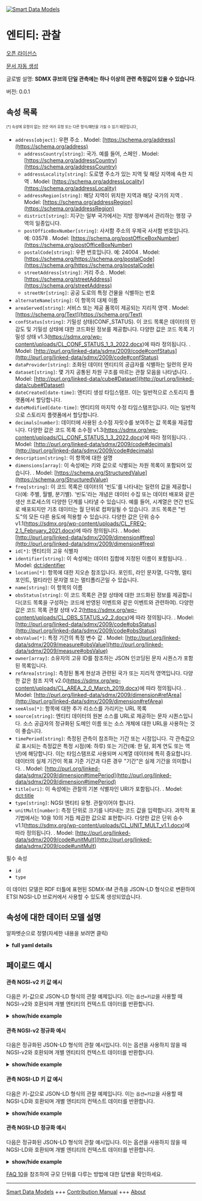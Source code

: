 <!-- 10-Header -->  
[![Smart Data Models](https://smartdatamodels.org/wp-content/uploads/2022/01/SmartDataModels_logo.png "Logo")](https://smartdatamodels.org)  
엔티티: 관찰  
=======<!-- /10-Header -->  
<!-- 15-License -->  
[오픈 라이선스](https://github.com/smart-data-models//dataModel.SDMX/blob/master/Observation/LICENSE.md)  
[문서 자동 생성](https://docs.google.com/presentation/d/e/2PACX-1vTs-Ng5dIAwkg91oTTUdt8ua7woBXhPnwavZ0FxgR8BsAI_Ek3C5q97Nd94HS8KhP-r_quD4H0fgyt3/pub?start=false&loop=false&delayms=3000#slide=id.gb715ace035_0_60)  
<!-- /15-License -->  
<!-- 20-Description -->  
글로벌 설명: **SDMX 큐브의 단일 관측에는 하나 이상의 관련 측정값이 있을 수 있습니다**.  
버전: 0.0.1  
<!-- /20-Description -->  
<!-- 30-PropertiesList -->  

## 속성 목록  

<sup><sub>[*] 속성에 유형이 없는 것은 여러 유형 또는 다른 형식/패턴을 가질 수 있기 때문입니다</sub></sup>.  
- `address[object]`: 우편 주소  . Model: [https://schema.org/address](https://schema.org/address)	- `addressCountry[string]`: 국가. 예를 들어, 스페인  . Model: [https://schema.org/addressCountry](https://schema.org/addressCountry)  
	- `addressLocality[string]`: 도로명 주소가 있는 지역 및 해당 지역에 속한 지역  . Model: [https://schema.org/addressLocality](https://schema.org/addressLocality)  
	- `addressRegion[string]`: 해당 지역이 위치한 지역과 해당 국가의 지역  . Model: [https://schema.org/addressRegion](https://schema.org/addressRegion)  
	- `district[string]`: 지구는 일부 국가에서는 지방 정부에서 관리하는 행정 구역의 일종입니다.    
	- `postOfficeBoxNumber[string]`: 사서함 주소의 우체국 사서함 번호입니다. 예: 03578  . Model: [https://schema.org/postOfficeBoxNumber](https://schema.org/postOfficeBoxNumber)  
	- `postalCode[string]`: 우편 번호입니다. 예: 24004  . Model: [https://schema.org/https://schema.org/postalCode](https://schema.org/https://schema.org/postalCode)  
	- `streetAddress[string]`: 거리 주소  . Model: [https://schema.org/streetAddress](https://schema.org/streetAddress)  
	- `streetNr[string]`: 공공 도로의 특정 건물을 식별하는 번호    
- `alternateName[string]`: 이 항목의 대체 이름  - `areaServed[string]`: 서비스 또는 제공 품목이 제공되는 지리적 영역  . Model: [https://schema.org/Text](https://schema.org/Text)- `confStatus[string]`: 기밀성 상태(CONF_STATUS). 이 코드 목록은 데이터의 민감도 및 기밀성 상태에 대한 코드화된 정보를 제공합니다. 다양한 값은 코드 목록 기밀성 상태 v1.3(https://sdmx.org/wp-content/uploads/CL_CONF_STATUS_1_3_2022.docx)에 따라 정의됩니다.  . Model: [http://purl.org/linked-data/sdmx/2009/code#confStatus](http://purl.org/linked-data/sdmx/2009/code#confStatus)- `dataProvider[string]`: 조화된 데이터 엔티티의 공급자를 식별하는 일련의 문자  - `dataset[string]`: 몇 가지 공통된 차원 구조를 따르는 관찰 모음을 나타냅니다.  . Model: [http://purl.org/linked-data/cube#Dataset](http://purl.org/linked-data/cube#Dataset)- `dateCreated[date-time]`: 엔티티 생성 타임스탬프. 이는 일반적으로 스토리지 플랫폼에서 할당합니다.  - `dateModified[date-time]`: 엔티티의 마지막 수정 타임스탬프입니다. 이는 일반적으로 스토리지 플랫폼에서 할당합니다.  - `decimals[number]`: 데이터에 사용된 소수점 자릿수를 보여주는 값 목록을 제공합니다. 다양한 값은 코드 목록 소수점 v1.3(https://sdmx.org/wp-content/uploads/CL_CONF_STATUS_1_3_2022.docx)에 따라 정의됩니다.  . Model: [http://purl.org/linked-data/sdmx/2009/code#decimals](http://purl.org/linked-data/sdmx/2009/code#decimals)- `description[string]`: 이 항목에 대한 설명  - `dimensions[array]`: 이 속성에는 키와 값으로 식별되는 차원 목록이 포함되어 있습니다.  . Model: [https://schema.org/StructuredValue](https://schema.org/StructuredValue)- `freq[string]`: 이 코드 목록은 데이터의 '빈도'를 나타내는 일련의 값을 제공합니다(예: 주별, 월별, 분기별). '빈도'라는 개념은 데이터 수집 또는 데이터 배포와 같은 생산 프로세스의 다양한 단계를 나타낼 수 있습니다. 예를 들어, 시계열은 연간 빈도로 배포되지만 기초 데이터는 월 단위로 컴파일될 수 있습니다. 코드 목록은 "빈도"의 모든 다른 용도에 적용할 수 있습니다. 다양한 값은 단위 승수 v1.1(https://sdmx.org/wp-content/uploads/CL_FREQ-2.1_February_2021.docx)에 따라 정의됩니다.  . Model: [http://purl.org/linked-data/sdmx/2009/dimension#freq](http://purl.org/linked-data/sdmx/2009/dimension#freq)- `id[*]`: 엔티티의 고유 식별자  - `identifier[string]`: 이 속성에는 데이터 집합에 지정된 이름이 포함됩니다.  . Model: [dct:identifier](dct:identifier)- `location[*]`: 항목에 대한 지오숀 참조입니다. 포인트, 라인 문자열, 다각형, 멀티포인트, 멀티라인 문자열 또는 멀티폴리곤일 수 있습니다.  - `name[string]`: 이 항목의 이름  - `obsStatus[string]`: 이 코드 목록은 관찰 상태에 대한 코드화된 정보를 제공합니다(코드 목록을 구성하는 코드에 반영된 이벤트와 같은 이벤트와 관련하여). 다양한 값은 코드 목록 관찰 상태 v2.2(https://sdmx.org/wp-content/uploads/CL_OBS_STATUS_v2_2.docx)에 따라 정의됩니다.  . Model: [http://purl.org/linked-data/sdmx/2009/code#obsStatus](http://purl.org/linked-data/sdmx/2009/code#obsStatus)- `obsValue[*]`: 특정 기간의 특정 변수 값  . Model: [http://purl.org/linked-data/sdmx/2009/measure#obsValue](http://purl.org/linked-data/sdmx/2009/measure#obsValue)- `owner[array]`: 소유자의 고유 ID를 참조하는 JSON 인코딩된 문자 시퀀스가 포함된 목록입니다.  - `refArea[string]`: 측정된 통계 현상과 관련된 국가 또는 지리적 영역입니다. 다양한 값은 참조 지역 v2.0(https://sdmx.org/wp-content/uploads/CL_AREA_2_0_March_2019.docx)에 따라 정의됩니다.  . Model: [http://purl.org/linked-data/sdmx/2009/dimension#refArea](http://purl.org/linked-data/sdmx/2009/dimension#refArea)- `seeAlso[*]`: 항목에 대한 추가 리소스를 가리키는 URL 목록  - `source[string]`: 엔티티 데이터의 원본 소스를 URL로 제공하는 문자 시퀀스입니다. 소스 공급자의 정규화된 도메인 이름 또는 소스 개체에 대한 URL을 사용하는 것이 좋습니다.  - `timePeriod[string]`: 측정된 관측이 참조하는 기간 또는 시점입니다. 각 관측값으로 표시되는 측정값은 특정 시점(예: 하루) 또는 기간(예: 한 달, 회계 연도 또는 역년)에 해당합니다. 이는 타임스탬프로 사용되며 시계열 데이터에 특히 중요합니다. 데이터의 실제 기간이 목표 기준 기간과 다른 경우 "기간"은 실제 기간을 의미합니다.  . Model: [http://purl.org/linked-data/sdmx/2009/dimension#timePeriod](http://purl.org/linked-data/sdmx/2009/dimension#timePeriod)- `title[uri]`: 이 속성에는 관찰의 기본 식별자인 URI가 포함됩니다.  . Model: [dct:title](dct:title)- `type[string]`: NGSI 엔티티 유형. 관찰이어야 합니다.  - `unitMult[number]`: 측정 단위로 크기를 나타내는 코드 값을 입력합니다. 과학적 표기법에서는 10을 10의 거듭 제곱한 값으로 표현합니다. 다양한 값은 단위 승수 v1.1(https://sdmx.org/wp-content/uploads/CL_UNIT_MULT_v1.1.docx)에 따라 정의됩니다.  . Model: [http://purl.org/linked-data/sdmx/2009/code#unitMult](http://purl.org/linked-data/sdmx/2009/code#unitMult)<!-- /30-PropertiesList -->  
<!-- 35-RequiredProperties -->  
필수 속성  
- `id`  - `type`  <!-- /35-RequiredProperties -->  
<!-- 40-RequiredProperties -->  
이 데이터 모델은 RDF 터틀에 표현된 SDMX-IM 관측을 JSON-LD 형식으로 변환하여 ETSI NGSI-LD 브로커에서 사용할 수 있도록 생성되었습니다.  
<!-- /40-RequiredProperties -->  
<!-- 50-DataModelHeader -->  
## 속성에 대한 데이터 모델 설명  
알파벳순으로 정렬(자세한 내용을 보려면 클릭)  
<!-- /50-DataModelHeader -->  
<!-- 60-ModelYaml -->  
<details><summary><strong>full yaml details</strong></summary>    
```yaml  
Observation:    
  description: 'A single observation in the SDMX Cube, may have one or more associated measured values'    
  properties:    
    address:    
      description: The mailing address    
      properties:    
        addressCountry:    
          description: 'The country. For example, Spain'    
          type: string    
          x-ngsi:    
            model: https://schema.org/addressCountry    
            type: Property    
        addressLocality:    
          description: 'The locality in which the street address is, and which is in the region'    
          type: string    
          x-ngsi:    
            model: https://schema.org/addressLocality    
            type: Property    
        addressRegion:    
          description: 'The region in which the locality is, and which is in the country'    
          type: string    
          x-ngsi:    
            model: https://schema.org/addressRegion    
            type: Property    
        district:    
          description: 'A district is a type of administrative division that, in some countries, is managed by the local government'    
          type: string    
          x-ngsi:    
            type: Property    
        postOfficeBoxNumber:    
          description: 'The post office box number for PO box addresses. For example, 03578'    
          type: string    
          x-ngsi:    
            model: https://schema.org/postOfficeBoxNumber    
            type: Property    
        postalCode:    
          description: 'The postal code. For example, 24004'    
          type: string    
          x-ngsi:    
            model: https://schema.org/https://schema.org/postalCode    
            type: Property    
        streetAddress:    
          description: The street address    
          type: string    
          x-ngsi:    
            model: https://schema.org/streetAddress    
            type: Property    
        streetNr:    
          description: Number identifying a specific property on a public street    
          type: string    
          x-ngsi:    
            type: Property    
      type: object    
      x-ngsi:    
        model: https://schema.org/address    
        type: Property    
    alternateName:    
      description: An alternative name for this item    
      type: string    
      x-ngsi:    
        type: Property    
    areaServed:    
      description: The geographic area where a service or offered item is provided    
      type: string    
      x-ngsi:    
        model: https://schema.org/Text    
        type: Property    
    confStatus:    
      description: 'Confidentiality Status (CONF_STATUS). This code list provides coded information about the sensitivity and confidentiality status of the data. The different values are defined based in Code List Confidentially Status v1.3 (https://sdmx.org/wp-content/uploads/CL_CONF_STATUS_1_3_2022.docx)'    
      enum:    
        - F    
        - N    
        - C    
        - D    
        - S    
        - A    
        - O    
        - T    
        - G    
        - M    
        - E    
        - P    
      type: string    
      x-ngsi:    
        model: "http://purl.org/linked-data/sdmx/2009/code#confStatus"    
        type: Property    
    dataProvider:    
      description: A sequence of characters identifying the provider of the harmonised data entity    
      type: string    
      x-ngsi:    
        type: Property    
    dataset:    
      anyOf:    
        - description: Identifier format of any NGSI entity    
          maxLength: 256    
          minLength: 1    
          pattern: ^[\w\-\.\{\}\$\+\*\[\]`|~^@!,:\\]+$    
          type: string    
          x-ngsi:    
            type: Property    
        - description: Identifier format of any NGSI entity    
          format: uri    
          type: string    
          x-ngsi:    
            type: Property    
      description: 'Represents a collection of observations, conforming to some common dimensional structure'    
      type: string    
      x-ngsi:    
        model: "http://purl.org/linked-data/cube#Dataset"    
        type: Relationship    
    dateCreated:    
      description: Entity creation timestamp. This will usually be allocated by the storage platform    
      format: date-time    
      type: string    
      x-ngsi:    
        type: Property    
    dateModified:    
      description: Timestamp of the last modification of the entity. This will usually be allocated by the storage platform    
      format: date-time    
      type: string    
      x-ngsi:    
        type: Property    
    decimals:    
      description: 'Provide a list of values showing the number of decimal digits used in the data. The different values are defined based in Code List Decimals v1.3 (https://sdmx.org/wp-content/uploads/CL_CONF_STATUS_1_3_2022.docx)'    
      maximum: 15    
      minimum: 0    
      type: number    
      x-ngsi:    
        model: "http://purl.org/linked-data/sdmx/2009/code#decimals"    
        type: Property    
    description:    
      description: A description of this item    
      type: string    
      x-ngsi:    
        type: Property    
    dimensions:    
      description: This property contains the list of dimensions identified by its key and value    
      items:    
        properties:    
          key:    
            type: string    
          value:    
            type: string    
        type: object    
      type: array    
      x-ngsi:    
        model: https://schema.org/StructuredValue    
        type: Property    
    freq:    
      description: 'This code list provides a set of values indicating the ''frequency'' of the data (e.g. weekly, monthly, quarterly). The concept “frequency” may refer to various stages in the production process, e.g. data collection or data dissemination. For example, a time series could be disseminated at annual frequency, but the underlying data are compiled monthly. The code list is applicable for all different uses of “frequency”. The different values are defined based in Unit Multiplier v1.1 (https://sdmx.org/wp-content/uploads/CL_FREQ-2.1_February_2021.docx)'    
      pattern: ^_[OUZ]|[SQBNI]|OA|OM|[AMWDH]_*[0-9]*$    
      type: string    
      x-ngsi:    
        model: "http://purl.org/linked-data/sdmx/2009/dimension#freq"    
        type: Property    
    id:    
      anyOf:    
        - description: Identifier format of any NGSI entity    
          maxLength: 256    
          minLength: 1    
          pattern: ^[\w\-\.\{\}\$\+\*\[\]`|~^@!,:\\]+$    
          type: string    
          x-ngsi:    
            type: Property    
        - description: Identifier format of any NGSI entity    
          format: uri    
          type: string    
          x-ngsi:    
            type: Property    
      description: Unique identifier of the entity    
      x-ngsi:    
        type: Property    
    identifier:    
      description: This property contains a name given to the Dataset    
      type: string    
      x-ngsi:    
        model: dct:identifier    
        type: Property    
    location:    
      description: 'Geojson reference to the item. It can be Point, LineString, Polygon, MultiPoint, MultiLineString or MultiPolygon'    
      oneOf:    
        - description: Geojson reference to the item. Point    
          properties:    
            bbox:    
              items:    
                type: number    
              minItems: 4    
              type: array    
            coordinates:    
              items:    
                type: number    
              minItems: 2    
              type: array    
            type:    
              enum:    
                - Point    
              type: string    
          required:    
            - type    
            - coordinates    
          title: GeoJSON Point    
          type: object    
          x-ngsi:    
            type: GeoProperty    
        - description: Geojson reference to the item. LineString    
          properties:    
            bbox:    
              items:    
                type: number    
              minItems: 4    
              type: array    
            coordinates:    
              items:    
                items:    
                  type: number    
                minItems: 2    
                type: array    
              minItems: 2    
              type: array    
            type:    
              enum:    
                - LineString    
              type: string    
          required:    
            - type    
            - coordinates    
          title: GeoJSON LineString    
          type: object    
          x-ngsi:    
            type: GeoProperty    
        - description: Geojson reference to the item. Polygon    
          properties:    
            bbox:    
              items:    
                type: number    
              minItems: 4    
              type: array    
            coordinates:    
              items:    
                items:    
                  items:    
                    type: number    
                  minItems: 2    
                  type: array    
                minItems: 4    
                type: array    
              type: array    
            type:    
              enum:    
                - Polygon    
              type: string    
          required:    
            - type    
            - coordinates    
          title: GeoJSON Polygon    
          type: object    
          x-ngsi:    
            type: GeoProperty    
        - description: Geojson reference to the item. MultiPoint    
          properties:    
            bbox:    
              items:    
                type: number    
              minItems: 4    
              type: array    
            coordinates:    
              items:    
                items:    
                  type: number    
                minItems: 2    
                type: array    
              type: array    
            type:    
              enum:    
                - MultiPoint    
              type: string    
          required:    
            - type    
            - coordinates    
          title: GeoJSON MultiPoint    
          type: object    
          x-ngsi:    
            type: GeoProperty    
        - description: Geojson reference to the item. MultiLineString    
          properties:    
            bbox:    
              items:    
                type: number    
              minItems: 4    
              type: array    
            coordinates:    
              items:    
                items:    
                  items:    
                    type: number    
                  minItems: 2    
                  type: array    
                minItems: 2    
                type: array    
              type: array    
            type:    
              enum:    
                - MultiLineString    
              type: string    
          required:    
            - type    
            - coordinates    
          title: GeoJSON MultiLineString    
          type: object    
          x-ngsi:    
            type: GeoProperty    
        - description: Geojson reference to the item. MultiLineString    
          properties:    
            bbox:    
              items:    
                type: number    
              minItems: 4    
              type: array    
            coordinates:    
              items:    
                items:    
                  items:    
                    items:    
                      type: number    
                    minItems: 2    
                    type: array    
                  minItems: 4    
                  type: array    
                type: array    
              type: array    
            type:    
              enum:    
                - MultiPolygon    
              type: string    
          required:    
            - type    
            - coordinates    
          title: GeoJSON MultiPolygon    
          type: object    
          x-ngsi:    
            type: GeoProperty    
      x-ngsi:    
        type: GeoProperty    
    name:    
      description: The name of this item    
      type: string    
      x-ngsi:    
        type: Property    
    obsStatus:    
      description: 'This code list provides coded information about the status of an observation (with respect events such as the ones reflected in the codes composing the code list). The different values are defined based in Code List Observation Status v2.2 (https://sdmx.org/wp-content/uploads/CL_OBS_STATUS_v2_2.docx)'    
      enum:    
        - A    
        - B    
        - D    
        - E    
        - F    
        - G    
        - I    
        - K    
        - W    
        - O    
        - M    
        - P    
        - S    
        - L    
        - H    
        - Q    
        - J    
        - N    
        - U    
        - V    
      type: string    
      x-ngsi:    
        model: "http://purl.org/linked-data/sdmx/2009/code#obsStatus"    
        type: Property    
    obsValue:    
      description: The value of a particular variable at a particular period    
      oneOf:    
        - type: string    
        - type: number    
      x-ngsi:    
        model: "http://purl.org/linked-data/sdmx/2009/measure#obsValue"    
        type: Property    
    owner:    
      description: A List containing a JSON encoded sequence of characters referencing the unique Ids of the owner(s)    
      items:    
        anyOf:    
          - description: Identifier format of any NGSI entity    
            maxLength: 256    
            minLength: 1    
            pattern: ^[\w\-\.\{\}\$\+\*\[\]`|~^@!,:\\]+$    
            type: string    
            x-ngsi:    
              type: Property    
          - description: Identifier format of any NGSI entity    
            format: uri    
            type: string    
            x-ngsi:    
              type: Property    
        description: Unique identifier of the entity    
        x-ngsi:    
          type: Property    
      type: array    
      x-ngsi:    
        type: Property    
    refArea:    
      description: 'The country or geographic area to which the measured statistical phenomenon relates. The different values are defined based in Reference Area v2.0 (https://sdmx.org/wp-content/uploads/CL_AREA_2_0_March_2019.docx)'    
      type: string    
      x-ngsi:    
        model: "http://purl.org/linked-data/sdmx/2009/dimension#refArea"    
        type: Property    
    seeAlso:    
      description: list of uri pointing to additional resources about the item    
      oneOf:    
        - items:    
            format: uri    
            type: string    
          minItems: 1    
          type: array    
        - format: uri    
          type: string    
      x-ngsi:    
        type: Property    
    source:    
      description: 'A sequence of characters giving the original source of the entity data as a URL. Recommended to be the fully qualified domain name of the source provider, or the URL to the source object'    
      type: string    
      x-ngsi:    
        type: Property    
    timePeriod:    
      description: 'The period of time or point in time to which the measured observation refers. The measurement represented by each observation corresponds to a specific point in time (e.g. a single day) or a period (e.g. a month, a fiscal year, or a calendar year). This is used as a time stamp and is of particular importance for time series data. In cases where the actual time period of the data differs from the target reference period, “time period” refers to the actual period'    
      type: string    
      x-ngsi:    
        model: "http://purl.org/linked-data/sdmx/2009/dimension#timePeriod"    
        type: Property    
    title:    
      description: 'This property contains the main identifier for the Observation, the URI'    
      format: uri    
      type: string    
      x-ngsi:    
        model: dct:title    
        type: Property    
    type:    
      description: NGSI entity type. It has to be Observation    
      enum:    
        - Observation    
      type: string    
      x-ngsi:    
        type: Property    
    unitMult:    
      description: 'Provide code values for indicating the magnitude in the units of measurements. In scientific notation, expressed as ten raised to the power of the number. The different values are defined based in Unit Multiplier v1.1 (https://sdmx.org/wp-content/uploads/CL_UNIT_MULT_v1.1.docx)'    
      maximum: 13    
      minimum: 0    
      type: number    
      x-ngsi:    
        model: "http://purl.org/linked-data/sdmx/2009/code#unitMult"    
        type: Property    
  required:    
    - id    
    - type    
  type: object    
  x-derived-from: https://raw.githubusercontent.com/UKGovLD/publishing-statistical-data/master/specs/src/main/vocab/cube.ttl    
  x-disclaimer: 'Redistribution and use in source and binary forms, with or without modification, are permitted  provided that the license conditions are met. Copyleft (c) 2022 Contributors to Smart Data Models Program'    
  x-license-url: https://github.com/smart-data-models/dataModel.SDMX/blob/master/Observation/LICENSE.md    
  x-model-schema: https://smart-data-models.github.io/SDMX/Observation/schema.json    
  x-model-tags: Interstat    
  x-version: 0.0.1    
```  
</details>    
<!-- /60-ModelYaml -->  
<!-- 70-MiddleNotes -->  
<!-- /70-MiddleNotes -->  
<!-- 80-Examples -->  
## 페이로드 예시  
#### 관측 NGSI-v2 키 값 예시  
다음은 키-값으로 JSON-LD 형식의 관찰 예제입니다. 이는 `옵션=키값`을 사용할 때 NGSI-v2와 호환되며 개별 엔티티의 컨텍스트 데이터를 반환합니다.  
<details><summary><strong>show/hide example</strong></summary>    
```json  
{  
  "id": "urn:ngsi-ld:SDMX:Observation:obs-A-N-BE-W2-S1-S1-NA-B1G-_Z-A-_Z-XDC-V-N-2012",  
  "type": "Observation",  
  "title": "http://bauhaus/jeuDeDonnees/ds1002/obs-A-N-BE-W2-S1-S1-NA-B1G-_Z-A-_Z-XDC-V-N-2012",  
  "identifier": "obs-A-N-BE-W2-S1-S1-NA-B1G-_Z-A-_Z-XDC-V-N-2012",  
  "dataSet": "urn:ngsi-ld:CatalogueDCAT-AP:ds1002",  
  "confStatus": "F",  
  "decimals": 1,  
  "obsStatus": "A",  
  "unitMult": 6,  
  "freq": "A",  
  "refArea": "BE",  
  "timePeriod": "2012",  
  "obsValue": 3016.9,  
  "dimensions": [  
    {  
      "key": "urn:ngsi-ld:DimensionProperty:d3002",  
      "value": "urn:ngsi-ld:Concept:N"  
    },  
    {  
      "key": "urn:ngsi-ld:DimensionProperty:d3004",  
      "value": "W2"  
    },  
    {  
      "key": "urn:ngsi-ld:DimensionProperty:d3005",  
      "value": "S1"  
    },  
    {  
      "key": "urn:ngsi-ld:DimensionProperty:d3006",  
      "value": "S1"  
    },  
    {  
      "key": "urn:ngsi-ld:DimensionProperty:d3007",  
      "value": "B"  
    },  
    {  
      "key": "urn:ngsi-ld:DimensionProperty:d3008",  
      "value": "B1G"  
    },  
    {  
      "key": "urn:ngsi-ld:DimensionProperty:d3009",  
      "value": "_Z"  
    },  
    {  
      "key": "urn:ngsi-ld:DimensionProperty:d3010",  
      "value": "A"  
    },  
    {  
      "key": "urn:ngsi-ld:DimensionProperty:d3011",  
      "value": "_Z"  
    },  
    {  
      "key": "urn:ngsi-ld:DimensionProperty:d3012",  
      "value": "XDC"  
    },  
    {  
      "key": "urn:ngsi-ld:DimensionProperty:d3013",  
      "value": "V"  
    },  
    {  
      "key": "urn:ngsi-ld:DimensionProperty:d3014",  
      "value": "N"  
    }  
  ]  
}  
```  
</details>  
#### 관측 NGSI-v2 정규화 예시  
다음은 정규화된 JSON-LD 형식의 관찰 예시입니다. 이는 옵션을 사용하지 않을 때 NGSI-v2와 호환되며 개별 엔티티의 컨텍스트 데이터를 반환합니다.  
<details><summary><strong>show/hide example</strong></summary>    
```json  
{  
  "id": "urn:ngsi-ld:SDMX:Observation:obs-A-N-BE-W2-S1-S1-NA-B1G-_Z-A-_Z-XDC-V-N-2012",  
  "type": "Observation",  
  "title": {  
    "type": "Text",  
    "value": "http://bauhaus/jeuDeDonnees/ds1002/obs-A-N-BE-W2-S1-S1-NA-B1G-_Z-A-_Z-XDC-V-N-2012"  
  },  
  "identifier": {  
    "type": "Text",  
    "value": "obs-A-N-BE-W2-S1-S1-NA-B1G-_Z-A-_Z-XDC-V-N-2012"  
  },  
  "dataSet": {  
    "type": "Text",  
    "value": "urn:ngsi-ld:CatalogueDCAT-AP:ds1002"  
  },  
  "confStatus": {  
    "type": "Text",  
    "value": "F"  
  },  
  "decimals": {  
    "type": "Number",  
    "value": 1  
  },  
  "obsStatus": {  
    "type": "Text",  
    "value": "A"  
  },  
  "unitMult": {  
    "type": "Number",  
    "value": 6  
  },  
  "freq": {  
    "type": "Text",  
    "value": "A"  
  },  
  "refArea": {  
    "type": "Text",  
    "value": "BE"  
  },  
  "timePeriod": {  
    "type": "Text",  
    "value": "2012"  
  },  
  "obsValue": {  
    "type": "Number",  
    "value": 3016.9  
  },  
  "dimensions": {  
    "type": "array",  
    "value": [  
      {  
        "key": "urn:ngsi-ld:DimensionProperty:d3002",  
        "value": "urn:ngsi-ld:Concept:N"  
      },  
      {  
        "key": "urn:ngsi-ld:DimensionProperty:d3004",  
        "value": "W2"  
      },  
      {  
        "key": "urn:ngsi-ld:DimensionProperty:d3005",  
        "value": "S1"  
      },  
      {  
        "key": "urn:ngsi-ld:DimensionProperty:d3006",  
        "value": "S1"  
      },  
      {  
        "key": "urn:ngsi-ld:DimensionProperty:d3007",  
        "value": "B"  
      },  
      {  
        "key": "urn:ngsi-ld:DimensionProperty:d3008",  
        "value": "B1G"  
      },  
      {  
        "key": "urn:ngsi-ld:DimensionProperty:d3009",  
        "value": "_Z"  
      },  
      {  
        "key": "urn:ngsi-ld:DimensionProperty:d3010",  
        "value": "A"  
      },  
      {  
        "key": "urn:ngsi-ld:DimensionProperty:d3011",  
        "value": "_Z"  
      },  
      {  
        "key": "urn:ngsi-ld:DimensionProperty:d3012",  
        "value": "XDC"  
      },  
      {  
        "key": "urn:ngsi-ld:DimensionProperty:d3013",  
        "value": "V"  
      },  
      {  
        "key": "urn:ngsi-ld:DimensionProperty:d3014",  
        "value": "N"  
      }  
    ]  
  }  
}  
```  
</details>  
#### 관측 NGSI-LD 키 값 예시  
다음은 키-값으로 JSON-LD 형식의 관찰 예제입니다. 이는 `옵션=키값`을 사용할 때 NGSI-LD와 호환되며 개별 엔티티의 컨텍스트 데이터를 반환합니다.  
<details><summary><strong>show/hide example</strong></summary>    
```json  
{  
  "id": "urn:ngsi-ld:SDMX:Observation:obs-A-N-BE-W2-S1-S1-NA-B1G-_Z-A-_Z-XDC-V-N-2012",  
  "type": "Observation",  
  "title": "http://bauhaus/jeuDeDonnees/ds1002/obs-A-N-BE-W2-S1-S1-NA-B1G-_Z-A-_Z-XDC-V-N-2012",  
  "identifier": "obs-A-N-BE-W2-S1-S1-NA-B1G-_Z-A-_Z-XDC-V-N-2012",  
  "dataSet": "urn:ngsi-ld:CatalogueDCAT-AP:ds1002",  
  "confStatus": "F",  
  "decimals": 1,  
  "obsStatus": "A",  
  "unitMult": 6,  
  "freq": "A",  
  "refArea": "BE",  
  "timePeriod": "2012",  
  "obsValue": 3016.9,  
  "dimensions": [  
    {  
      "key": "urn:ngsi-ld:DimensionProperty:d3002",  
      "value": "urn:ngsi-ld:Concept:N"  
    },  
    {  
      "key": "urn:ngsi-ld:DimensionProperty:d3004",  
      "value": "W2"  
    },  
    {  
      "key": "urn:ngsi-ld:DimensionProperty:d3005",  
      "value": "S1"  
    },  
    {  
      "key": "urn:ngsi-ld:DimensionProperty:d3006",  
      "value": "S1"  
    },  
    {  
      "key": "urn:ngsi-ld:DimensionProperty:d3007",  
      "value": "B"  
    },  
    {  
      "key": "urn:ngsi-ld:DimensionProperty:d3008",  
      "value": "B1G"  
    },  
    {  
      "key": "urn:ngsi-ld:DimensionProperty:d3009",  
      "value": "_Z"  
    },  
    {  
      "key": "urn:ngsi-ld:DimensionProperty:d3010",  
      "value": "A"  
    },  
    {  
      "key": "urn:ngsi-ld:DimensionProperty:d3011",  
      "value": "_Z"  
    },  
    {  
      "key": "urn:ngsi-ld:DimensionProperty:d3012",  
      "value": "XDC"  
    },  
    {  
      "key": "urn:ngsi-ld:DimensionProperty:d3013",  
      "value": "V"  
    },  
    {  
      "key": "urn:ngsi-ld:DimensionProperty:d3014",  
      "value": "N"  
    }  
  ],  
  "@context": [  
    "https://raw.githubusercontent.com/smart-data-models/dataModel.SDMX/master/context.jsonld"  
  ]  
}  
```  
</details>  
#### 관측 NGSI-LD 정규화 예시  
다음은 정규화된 JSON-LD 형식의 관찰 예시입니다. 이는 옵션을 사용하지 않을 때 NGSI-LD와 호환되며 개별 엔티티의 컨텍스트 데이터를 반환합니다.  
<details><summary><strong>show/hide example</strong></summary>    
```json  
{  
  "id": "urn:ngsi-ld:SDMX:Observation:obs-A-N-BE-W2-S1-S1-NA-B1G-_Z-A-_Z-XDC-V-N-2012",  
  "type": "Observation",  
  "title": {  
    "type": "Property",  
    "value": "http://bauhaus/jeuDeDonnees/ds1002/obs-A-N-BE-W2-S1-S1-NA-B1G-_Z-A-_Z-XDC-V-N-2012"  
  },  
  "identifier": {  
    "type": "Property",  
    "value": "obs-A-N-BE-W2-S1-S1-NA-B1G-_Z-A-_Z-XDC-V-N-2012"  
  },  
  "dataSet": {  
    "type": "Property",  
    "object": "urn:ngsi-ld:CatalogueDCAT-AP:ds1002"  
  },  
  "confStatus": {  
    "type": "Property",  
    "value": "F"  
  },  
  "decimals": {  
    "type": "Property",  
    "value": 1  
  },  
  "obsStatus": {  
    "type": "Property",  
    "value": "A"  
  },  
  "unitMult": {  
    "type": "Property",  
    "value": 6  
  },  
  "freq": {  
    "type": "Property",  
    "value": "A"  
  },  
  "refArea": {  
    "type": "Property",  
    "value": "BE"  
  },  
  "timePeriod": {  
    "type": "Property",  
    "value": "2012"  
  },  
  "obsValue": {  
    "type": "Property",  
    "value": 3016.9  
  },  
  "dimensions": {  
    "type": "Property",  
    "value": [  
      {  
        "key": "urn:ngsi-ld:DimensionProperty:d3002",  
        "value": "urn:ngsi-ld:Concept:N"  
      },  
      {  
        "key": "urn:ngsi-ld:DimensionProperty:d3004",  
        "value": "W2"  
      },  
      {  
        "key": "urn:ngsi-ld:DimensionProperty:d3005",  
        "value": "S1"  
      },  
      {  
        "key": "urn:ngsi-ld:DimensionProperty:d3006",  
        "value": "S1"  
      },  
      {  
        "key": "urn:ngsi-ld:DimensionProperty:d3007",  
        "value": "B"  
      },  
      {  
        "key": "urn:ngsi-ld:DimensionProperty:d3008",  
        "value": "B1G"  
      },  
      {  
        "key": "urn:ngsi-ld:DimensionProperty:d3009",  
        "value": "_Z"  
      },  
      {  
        "key": "urn:ngsi-ld:DimensionProperty:d3010",  
        "value": "A"  
      },  
      {  
        "key": "urn:ngsi-ld:DimensionProperty:d3011",  
        "value": "_Z"  
      },  
      {  
        "key": "urn:ngsi-ld:DimensionProperty:d3012",  
        "value": "XDC"  
      },  
      {  
        "key": "urn:ngsi-ld:DimensionProperty:d3013",  
        "value": "V"  
      },  
      {  
        "key": "urn:ngsi-ld:DimensionProperty:d3014",  
        "value": "N"  
      }  
    ]  
  },  
  "@context": [  
    "https://raw.githubusercontent.com/smart-data-models/dataModel.SDMX/master/context.jsonld"  
  ]  
}  
```  
</details><!-- /80-Examples -->  
<!-- 90-FooterNotes -->  
<!-- /90-FooterNotes -->  
<!-- 95-Units -->  
[FAQ 10](https://smartdatamodels.org/index.php/faqs/)을 참조하여 규모 단위를 다루는 방법에 대한 답변을 확인하세요.  
<!-- /95-Units -->  
<!-- 97-LastFooter -->  
---  
[Smart Data Models](https://smartdatamodels.org) +++ [Contribution Manual](https://bit.ly/contribution_manual) +++ [About](https://bit.ly/Introduction_SDM)<!-- /97-LastFooter -->  
